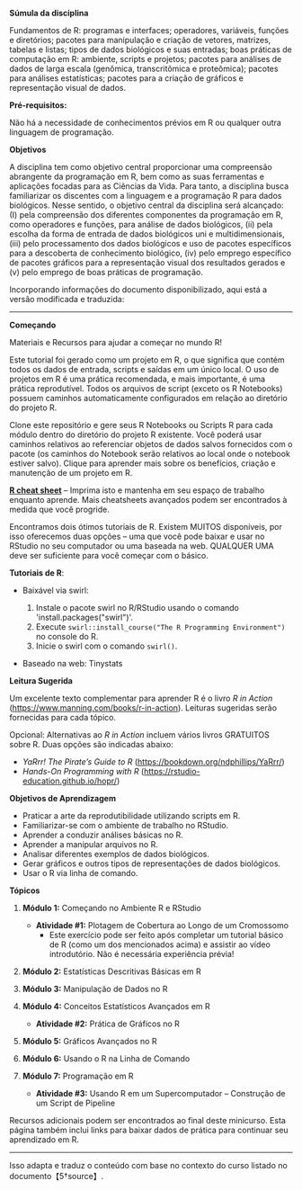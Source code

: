 **Súmula da disciplina**

Fundamentos de R: programas e interfaces; operadores, variáveis, funções e diretórios; pacotes para manipulação e criação de vetores, matrizes, tabelas e listas; tipos de dados biológicos e suas entradas; boas práticas de computação em R: ambiente, scripts e projetos; pacotes para análises de dados de larga escala (genômica, transcritômica e proteômica); pacotes para análises estatísticas; pacotes para a criação de gráficos e representação visual de dados.

**Pré-requisitos:**

Não há a necessidade de conhecimentos prévios em R ou qualquer outra linguagem de programação.

**Objetivos**

A disciplina tem como objetivo central proporcionar uma compreensão abrangente da programação em R, bem como as suas ferramentas e aplicações focadas para as Ciências da Vida. Para tanto, a disciplina busca familiarizar os discentes com a linguagem e a programação R para dados biológicos. Nesse sentido, o objetivo central da disciplina será alcançado: (I) pela compreensão dos diferentes componentes da programação em R, como operadores e funções, para análise de dados biológicos, (ii) pela escolha da forma de entrada de dados biológicos uni e multidimensionais, (iii) pelo processamento dos dados biológicos e uso de pacotes específicos para a descoberta de conhecimento biológico, (iv) pelo emprego específico de pacotes gráficos para a representação visual dos resultados gerados e (v) pelo emprego de boas práticas de programação.

Incorporando informações do documento disponibilizado, aqui está a versão modificada e traduzida:

---

**Começando**

Materiais e Recursos para ajudar a começar no mundo R!

Este tutorial foi gerado como um projeto em R, o que significa que contém todos os dados de entrada, scripts e saídas em um único local. O uso de projetos em R é uma prática recomendada, e mais importante, é uma prática reprodutível. Todos os arquivos de script (exceto os R Notebooks) possuem caminhos automaticamente configurados em relação ao diretório do projeto R.

Clone este repositório e gere seus R Notebooks ou Scripts R para cada módulo dentro do diretório do projeto R existente. Você poderá usar caminhos relativos ao referenciar objetos de dados salvos fornecidos com o pacote (os caminhos do Notebook serão relativos ao local onde o notebook estiver salvo). Clique para aprender mais sobre os benefícios, criação e manutenção de um projeto em R.

**[R cheat sheet](https://github.com/bonattod/R-para-Ciencias-da-Vida/blob/main/base-r-cheat-sheet.pdf)** – Imprima isto e mantenha em seu espaço de trabalho enquanto aprende. Mais cheatsheets avançados podem ser encontrados à medida que você progride.

Encontramos dois ótimos tutoriais de R. Existem MUITOS disponíveis, por isso oferecemos duas opções – uma que você pode baixar e usar no RStudio no seu computador ou uma baseada na web. QUALQUER UMA deve ser suficiente para você começar com o básico.

**Tutoriais de R**:

* Baixável via swirl:
   1. Instale o pacote swirl no R/RStudio usando o comando 'install.packages("swirl")'.
   2. Execute `swirl::install_course("The R Programming Environment")` no console do R.
   3. Inicie o swirl com o comando `swirl()`.

* Baseado na web: Tinystats

**Leitura Sugerida**

Um excelente texto complementar para aprender R é o livro *R in Action* (https://www.manning.com/books/r-in-action). Leituras sugeridas serão fornecidas para cada tópico.

Opcional: Alternativas ao *R in Action* incluem vários livros GRATUITOS sobre R. Duas opções são indicadas abaixo: 
* *YaRrr! The Pirate’s Guide to R* (https://bookdown.org/ndphillips/YaRrr/)
* *Hands-On Programming with R* (https://rstudio-education.github.io/hopr/)

**Objetivos de Aprendizagem**
* Praticar a arte da reprodutibilidade utilizando scripts em R.
* Familiarizar-se com o ambiente de trabalho no RStudio.
* Aprender a conduzir análises básicas no R.
* Aprender a manipular arquivos no R.
* Analisar diferentes exemplos de dados biológicos.
* Gerar gráficos e outros tipos de representações de dados biológicos.
* Usar o R via linha de comando.

**Tópicos**
1. **Módulo 1:** Começando no Ambiente R e RStudio
   * **Atividade #1:** Plotagem de Cobertura ao Longo de um Cromossomo
     - Este exercício pode ser feito após completar um tutorial básico de R (como um dos mencionados acima) e assistir ao vídeo introdutório. Não é necessária experiência prévia!

2. **Módulo 2:** Estatísticas Descritivas Básicas em R

3. **Módulo 3:** Manipulação de Dados no R

4. **Módulo 4:** Conceitos Estatísticos Avançados em R
   * **Atividade #2:** Prática de Gráficos no R

5. **Módulo 5:** Gráficos Avançados no R

6. **Módulo 6:** Usando o R na Linha de Comando

7. **Módulo 7:** Programação em R
   * **Atividade #3:** Usando R em um Supercomputador – Construção de um Script de Pipeline

Recursos adicionais podem ser encontrados ao final deste minicurso. Esta página também inclui links para baixar dados de prática para continuar seu aprendizado em R. 

--- 

Isso adapta e traduz o conteúdo com base no contexto do curso listado no documento【5†source】.
